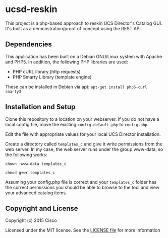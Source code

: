 # ucsd-reskin
This project is a php-based approach to reskin UCS Director's Catalog GUI. It's built as a demonstration/proof of concept using the REST API.

Dependencies
------------
This application has been built on a Debian GNU/Linux system with Apache and PHP5. In addition, the following PHP libraries are used:
 * PHP cURL library (http requests)
 * PHP Smarty Library (template engine)

These can be installed in Debian via apt:
`apt-get install php5-curl smarty3`

Installation and Setup
----------------------
Clone this repository to a location on your webserver. If you do not have a local config file, move the existing `config.default.php` to `config.php`.

Edit the file with appropriate values for your local UCS Director installation.

Create a directory called `templates_c` and give it write permissions from the web server. In my case, the web server runs under the group www-data, so the following works:

`chown :www-data templates_c`

`chmod g+wr templates_c`

Assuming your config.php file is correct and your `templates_c` folder has the correct permissions you should be able to browse to the tool and view your advanced catalog items.

Copyright and License
---------------------
Copyright (c) 2015 Cisco

Licensed under the MIT license. See the [LICENSE file](LICENSE) for more information
